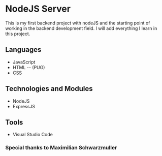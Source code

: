 # NodeJS Server

This is my first backend project with nodeJS and the starting point of working in the backend development field.
I will add everything I learn in this project.

## Languages
* JavaScript
* HTML -- (PUG)
* CSS

## Technologies and Modules
* NodeJS
* ExpressJS

## Tools
* Visual Studio Code


### Special thanks to Maximilian Schwarzmuller